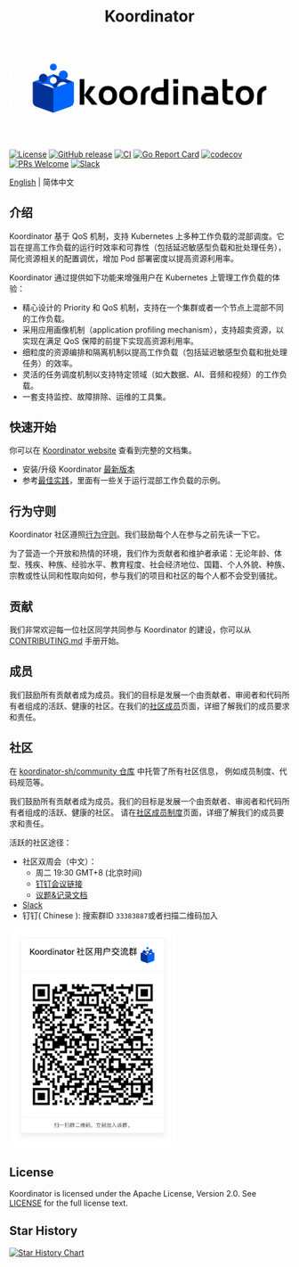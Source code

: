 <h1 align="center">
  <p align="center">Koordinator</p>
  <a href="https://koordinator.sh"><img src="https://github.com/koordinator-sh/koordinator/raw/main/docs/images/koordinator-logo.jpeg" alt="Koordinator"></a>
</h1>

[![License](https://img.shields.io/github/license/koordinator-sh/koordinator.svg?color=4EB1BA&style=flat-square)](https://opensource.org/licenses/Apache-2.0)
[![GitHub release](https://img.shields.io/github/v/release/koordinator-sh/koordinator.svg?style=flat-square)](https://github.com/koordinator-sh/koordinator/releases/latest)
[![CI](https://img.shields.io/github/workflow/status/koordinator-sh/koordinator/CI?label=CI&logo=github&style=flat-square)](https://github.com/koordinator-sh/koordinator/actions/workflows/ci.yaml)
[![Go Report Card](https://goreportcard.com/badge/github.com/koordinator-sh/koordinator?style=flat-square)](https://goreportcard.com/report/github.com/koordinator-sh/koordinator)
[![codecov](https://img.shields.io/codecov/c/github/koordinator-sh/koordinator?logo=codecov&style=flat-square)](https://codecov.io/github/koordinator-sh/koordinator)
[![PRs Welcome](https://badgen.net/badge/PRs/welcome/green?icon=https://api.iconify.design/octicon:git-pull-request.svg?color=white&style=flat-square)](CONTRIBUTING.md)
[![Slack](https://badgen.net/badge/slack/join/4A154B?icon=slack&style=flat-square)](https://join.slack.com/t/koordinator-sh/shared_invite/zt-1756qoub4-Cn4~esfdlfAPsD7cwO2NzA)


[English](./README.md) | 简体中文



## 介绍

Koordinator 基于 QoS 机制，支持 Kubernetes 上多种工作负载的混部调度。它旨在提高工作负载的运行时效率和可靠性（包括延迟敏感型负载和批处理任务），简化资源相关的配置调优，增加 Pod 部署密度以提高资源利用率。

Koordinator 通过提供如下功能来增强用户在 Kubernetes 上管理工作负载的体验：

- 精心设计的 Priority 和 QoS 机制，支持在一个集群或者一个节点上混部不同的工作负载。
- 采用应用画像机制（application profiling mechanism），支持超卖资源，以实现在满足 QoS 保障的前提下实现高资源利用率。
- 细粒度的资源编排和隔离机制以提高工作负载（包括延迟敏感型负载和批处理任务）的效率。
- 灵活的任务调度机制以支持特定领域（如大数据、AI、音频和视频）的工作负载。
- 一套支持监控、故障排除、运维的工具集。

## 快速开始

你可以在 [Koordinator website](https://koordinator.sh/docs) 查看到完整的文档集。

- 安装/升级 Koordinator [最新版本](https://koordinator.sh/docs/installation)
- 参考[最佳实践](https://koordinator.sh/docs/best-practices/colocation-of-spark-jobs)，里面有一些关于运行混部工作负载的示例。

## 行为守则

Koordinator 社区遵照[行为守则](CODE_OF_CONDUCT.md)。我们鼓励每个人在参与之前先读一下它。

为了营造一个开放和热情的环境，我们作为贡献者和维护者承诺：无论年龄、体型、残疾、种族、经验水平、教育程度、社会经济地位、国籍、个人外貌、种族、宗教或性认同和性取向如何，参与我们的项目和社区的每个人都不会受到骚扰。

## 贡献

我们非常欢迎每一位社区同学共同参与 Koordinator 的建设，你可以从 [CONTRIBUTING.md](CONTRIBUTING.md) 手册开始。

## 成员

我们鼓励所有贡献者成为成员。我们的目标是发展一个由贡献者、审阅者和代码所有者组成的活跃、健康的社区。在我们的[社区成员](docs/community/community-membership.md)页面，详细了解我们的成员要求和责任。

## 社区

在 [koordinator-sh/community 仓库](https://github.com/koordinator-sh/community) 中托管了所有社区信息， 例如成员制度、代码规范等。

我们鼓励所有贡献者成为成员。我们的目标是发展一个由贡献者、审阅者和代码所有者组成的活跃、健康的社区。
请在[社区成员制度](https://github.com/koordinator-sh/community/blob/main/community-membership.md)页面，详细了解我们的成员要求和责任。

活跃的社区途径：

- 社区双周会（中文）：
  - 周二 19:30 GMT+8 (北京时间)
  - [钉钉会议链接](https://meeting.dingtalk.com/j/cgTTojEI8Zy)
  - [议题&记录文档](https://shimo.im/docs/m4kMLdgO1LIma9qD)
- [Slack](https://join.slack.com/t/koordinator-sh/shared_invite/zt-1756qoub4-Cn4~esfdlfAPsD7cwO2NzA)
- 钉钉( Chinese ): 搜索群ID `33383887`或者扫描二维码加入

<div>
  <img src="https://github.com/koordinator-sh/koordinator/raw/main/docs/images/dingtalk.png" width="300" alt="Dingtalk QRCode">
</div>

## License

Koordinator is licensed under the Apache License, Version 2.0. See [LICENSE](./LICENSE) for the full license text.

## Star History

[![Star History Chart](https://api.star-history.com/svg?repos=koordinator-sh/koordinator&type=Date)](https://star-history.com/#koordinator-sh/koordinator&Date)
